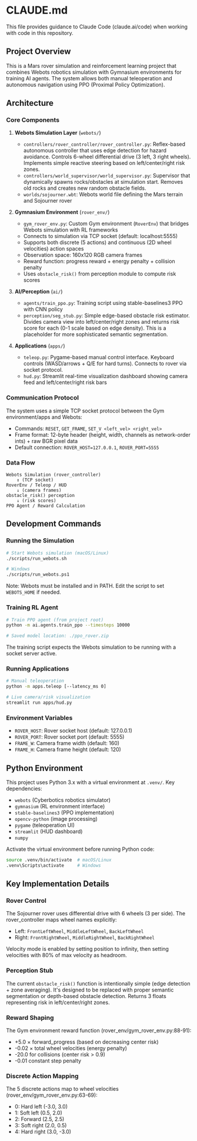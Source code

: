 # CLAUDE.md

This file provides guidance to Claude Code (claude.ai/code) when working with code in this repository.

## Project Overview

This is a Mars rover simulation and reinforcement learning project that combines Webots robotics simulation with Gymnasium environments for training AI agents. The system allows both manual teleoperation and autonomous navigation using PPO (Proximal Policy Optimization).

## Architecture

### Core Components

1. **Webots Simulation Layer** (`webots/`)
   - `controllers/rover_controller/rover_controller.py`: Reflex-based autonomous controller that uses edge detection for hazard avoidance. Controls 6-wheel differential drive (3 left, 3 right wheels). Implements simple reactive steering based on left/center/right risk zones.
   - `controllers/world_supervisor/world_supervisor.py`: Supervisor that dynamically spawns rocks/obstacles at simulation start. Removes old rocks and creates new random obstacle fields.
   - `worlds/sojourner.wbt`: Webots world file defining the Mars terrain and Sojourner rover

2. **Gymnasium Environment** (`rover_env/`)
   - `gym_rover_env.py`: Custom Gym environment (`RoverEnv`) that bridges Webots simulation with RL frameworks
   - Connects to simulation via TCP socket (default: localhost:5555)
   - Supports both discrete (5 actions) and continuous (2D wheel velocities) action spaces
   - Observation space: 160x120 RGB camera frames
   - Reward function: progress reward + energy penalty + collision penalty
   - Uses `obstacle_risk()` from perception module to compute risk scores

3. **AI/Perception** (`ai/`)
   - `agents/train_ppo.py`: Training script using stable-baselines3 PPO with CNN policy
   - `perception/seg_stub.py`: Simple edge-based obstacle risk estimator. Divides camera view into left/center/right zones and returns risk score for each (0-1 scale based on edge density). This is a placeholder for more sophisticated semantic segmentation.

4. **Applications** (`apps/`)
   - `teleop.py`: Pygame-based manual control interface. Keyboard controls (WASD/arrows + Q/E for hard turns). Connects to rover via socket protocol.
   - `hud.py`: Streamlit real-time visualization dashboard showing camera feed and left/center/right risk bars

### Communication Protocol

The system uses a simple TCP socket protocol between the Gym environment/apps and Webots:
- Commands: `RESET`, `GET_FRAME`, `SET_V <left_vel> <right_vel>`
- Frame format: 12-byte header (height, width, channels as network-order ints) + raw BGR pixel data
- Default connection: `ROVER_HOST=127.0.0.1`, `ROVER_PORT=5555`

### Data Flow

```
Webots Simulation (rover_controller)
    ↕ (TCP socket)
RoverEnv / Teleop / HUD
    ↓ (camera frames)
obstacle_risk() perception
    ↓ (risk scores)
PPO Agent / Reward Calculation
```

## Development Commands

### Running the Simulation

```bash
# Start Webots simulation (macOS/Linux)
./scripts/run_webots.sh

# Windows
./scripts/run_webots.ps1
```

Note: Webots must be installed and in PATH. Edit the script to set `WEBOTS_HOME` if needed.

### Training RL Agent

```bash
# Train PPO agent (from project root)
python -m ai.agents.train_ppo --timesteps 10000

# Saved model location: ./ppo_rover.zip
```

The training script expects the Webots simulation to be running with a socket server active.

### Running Applications

```bash
# Manual teleoperation
python -m apps.teleop [--latency_ms 0]

# Live camera/risk visualization
streamlit run apps/hud.py
```

### Environment Variables

- `ROVER_HOST`: Rover socket host (default: 127.0.0.1)
- `ROVER_PORT`: Rover socket port (default: 5555)
- `FRAME_W`: Camera frame width (default: 160)
- `FRAME_H`: Camera frame height (default: 120)

## Python Environment

This project uses Python 3.x with a virtual environment at `.venv/`. Key dependencies:
- `webots` (Cyberbotics robotics simulator)
- `gymnasium` (RL environment interface)
- `stable-baselines3` (PPO implementation)
- `opencv-python` (image processing)
- `pygame` (teleoperation UI)
- `streamlit` (HUD dashboard)
- `numpy`

Activate the virtual environment before running Python code:
```bash
source .venv/bin/activate  # macOS/Linux
.venv\Scripts\activate     # Windows
```

## Key Implementation Details

### Rover Control

The Sojourner rover uses differential drive with 6 wheels (3 per side). The rover_controller maps wheel names explicitly:
- Left: `FrontLeftWheel`, `MiddleLeftWheel`, `BackLeftWheel`
- Right: `FrontRightWheel`, `MiddleRightWheel`, `BackRightWheel`

Velocity mode is enabled by setting position to infinity, then setting velocities with 80% of max velocity as headroom.

### Perception Stub

The current `obstacle_risk()` function is intentionally simple (edge detection + zone averaging). It's designed to be replaced with proper semantic segmentation or depth-based obstacle detection. Returns 3 floats representing risk in left/center/right zones.

### Reward Shaping

The Gym environment reward function (rover_env/gym_rover_env.py:88-91):
- +5.0 × forward_progress (based on decreasing center risk)
- -0.02 × total wheel velocities (energy penalty)
- -20.0 for collisions (center risk > 0.9)
- -0.01 constant step penalty

### Discrete Action Mapping

The 5 discrete actions map to wheel velocities (rover_env/gym_rover_env.py:63-69):
- 0: Hard left (-3.0, 3.0)
- 1: Soft left (0.5, 2.0)
- 2: Forward (2.5, 2.5)
- 3: Soft right (2.0, 0.5)
- 4: Hard right (3.0, -3.0)
